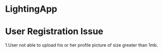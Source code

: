# LightingApp

# User Registration Issue
1.User not able to upload his or her profile picture of size greater than 1mb.
